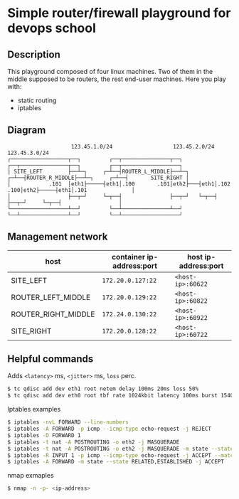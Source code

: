 # Simple router/firewall playground for devops school

## Description
This playground composed of four linux machines. Two of them in the middle supposed to be routers, the rest end-user machines.
Here you play with:
 - static routing
 - iptables

## Diagram

                        123.45.1.0/24                   123.45.2.0/24                   123.45.3.0/24
    ┌──────────────────┬──┐         ┌──┬───────────────┬──┐       ┌──┬───────────────┬──┐         ┌──┬──────────────────┐
    │ SITE_LEFT        ├──┴─┐     ┌─┴──┤ROUTER_L_MIDDLE├──┴─┐   ┌─┴──┤ROUTER_R_MIDDLE├──┴─┐     ┌─┴──┤       SITE_RIGHT │
    │            .101  │eth1├─────┤eth1│.100       .101│eth2├───┤eth1│.102       .100│eth2├─────┤eth1│.101              │
    │                  ├──┬─┘     └─┬──┤               ├──┬─┘   └─┬──┤               ├──┬─┘     └─┬──┤                  │
    └──────────────────┴──┘         └──┴───────────────┴──┘       └──┴───────────────┴──┘         └──┴──────────────────┘

## Management network
| host | container ip-address:port | host ip-address:port | 
|---|---|---|
| SITE_LEFT | `172.20.0.127:22` | `<host-ip>:60622` |
| ROUTER_LEFT_MIDDLE | `172.20.0.129:22` | `<host-ip>:60822` |
| ROUTER_RIGHT_MIDDLE | `172.24.0.130:22` | `<host-ip>:60922` |
| SITE_RIGHT | `172.20.0.128:22` | `<host-ip>:60722` |

## Helpful commands

Adds `<latency>` ms, `<jitter>` ms, `loss` perc. 
```sh
$ tc qdisc add dev eth1 root netem delay 100ms 20ms loss 50%
$ tc qdisc add dev eth0 root tbf rate 1024kbit latency 100ms burst 1540
```

Iptables examples
```sh
$ iptables -nvL FORWARD --line-numbers
$ iptables -A FORWARD -p icmp --icmp-type echo-request -j REJECT
$ iptables -D FORWARD 1
$ iptables -t nat -A POSTROUTING -o eth2 -j MASQUERADE
$ iptables -t nat -A POSTROUTING -o eth2 -j MASQUERADE -m state --state ESTABLISHED,RELATED,NEW
$ iptables -R INPUT 1 -p icmp --icmp-type echo-request -j ACCEPT --match limit --limit 1/second
$ iptables -A FORWARD -m state --state RELATED,ESTABLISHED -j ACCEPT
```

nmap exmaples
```sh
$ nmap -n -p- <ip-address>
```
